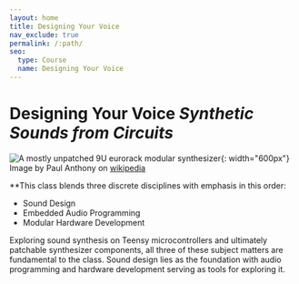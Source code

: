 ```yaml
---
layout: home
title: Designing Your Voice
nav_exclude: true
permalink: /:path/
seo:
  type: Course
  name: Designing Your Voice
---
```


# Designing Your Voice _Synthetic Sounds from Circuits_

![A mostly unpatched 9U eurorack modular synthesizer](https://upload.wikimedia.org/wikipedia/commons/e/e2/Eurorack_Modular_Synthesizer.jpg){: width="600px"}  
Image by Paul Anthony on [wikipedia](https://en.wikipedia.org/wiki/Eurorack#/media/File:Eurorack_Modular_Synthesizer.jpg_)

\*\*This class blends three discrete disciplines with emphasis in this order:

- Sound Design
- Embedded Audio Programming
- Modular Hardware Development

Exploring sound synthesis on Teensy microcontrollers and ultimately patchable synthesizer components, all three of these subject matters are fundamental to the class. Sound design lies as the foundation with audio programming and hardware development serving as tools for exploring it.
